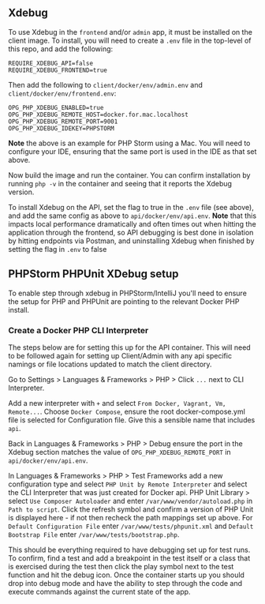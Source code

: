 ## Xdebug

To use Xdebug in the `frontend` and/or `admin` app, it must be installed on the client image. To install, you will need to create a `.env` file in the top-level of this repo, and add the following:

```
REQUIRE_XDEBUG_API=false
REQUIRE_XDEBUG_FRONTEND=true
```
Then add the following to `client/docker/env/admin.env` and `client/docker/env/frontend.env`:
```
OPG_PHP_XDEBUG_ENABLED=true
OPG_PHP_XDEBUG_REMOTE_HOST=docker.for.mac.localhost
OPG_PHP_XDEBUG_REMOTE_PORT=9001
OPG_PHP_XDEBUG_IDEKEY=PHPSTORM
```
**Note** the above is an example for PHP Storm using a Mac. You will need to configure your IDE, ensuring that the same port is used in the IDE as that set above.

Now build the image and run the container. You can confirm installation by running `php -v` in the container and seeing that it reports the Xdebug version.

To install Xdebug on the API, set the flag to true in the `.env` file (see above), and add the same config as above to `api/docker/env/api.env`. **Note** that this impacts local performance dramatically and often times out when hitting the application through the frontend, so API debugging is best done in isolation by hitting endpoints via Postman, and uninstalling Xdebug when finished by setting the flag in `.env` to false

## PHPStorm PHPUnit XDebug setup

To enable step through xdebug in PHPStorm/IntelliJ you'll need to ensure the setup for PHP and PHPUnit are pointing to the relevant Docker PHP install.

### Create a Docker PHP CLI Interpreter
The steps below are for setting this up for the API container. This will need to be followed again for setting up Client/Admin with any api specific namings or file locations updated to match the client directory.

Go to Settings > Languages & Frameworks > PHP > Click `...` next to CLI Interpreter.

Add a new interpreter with `+` and select `From Docker, Vagrant, Vm, Remote...`. Choose `Docker Compose`, ensure the root docker-compose.yml file is selected for Configuration file. Give this a sensible name that includes `api`.

Back in Languages & Frameworks > PHP > Debug ensure the port in the Xdebug section matches the value of `OPG_PHP_XDEBUG_REMOTE_PORT` in `api/docker/env/api.env`.

In Languages & Frameworks > PHP > Test Frameworks add a new configuration type and select `PHP Unit by Remote Interpreter` and select the CLI Interpreter that was just created for Docker api. PHP Unit Library > select `Use Composer Autoloader` and enter `/var/www/vendor/autoload.php` in `Path to script`. Click the refresh symbol and confirm a version of PHP Unit is displayed here - if not then recheck the path mappings set up above. For `Default Configuration File` enter `/var/www/tests/phpunit.xml` and  `Default Bootstrap File` enter `/var/www/tests/bootstrap.php`.

This should be everything required to have debugging set up for test runs. To confirm, find a test and add a breakpoint in the test itself or a class that is exercised during the test then click the play symbol next to the test function and hit the debug icon. Once the container starts up you should drop into debug mode and have the ability to step through the code and execute commands against the current state of the app.
